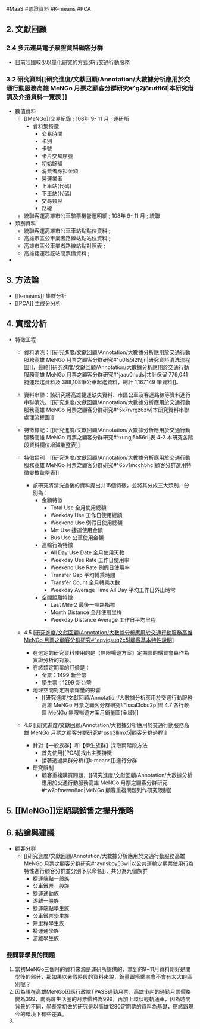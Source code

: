 #MaaS #票證資料 #K-means #PCA 
## 2. 文獻回顧
### 2.4 多元運具電子票證資料顧客分群
- 目前我國較少以量化研究的方式進行交通行動服務

### 3.2 研究資料[[研究進度/文獻回顧/Annotation/大數據分析應用於交通行動服務高雄 MeNGo 月票之顧客分群研究#^g2j8rutfl6l|本研究借調及介接資料一覽表 ]]
- 數值資料
	- [[MeNGo]]交易紀錄 ; 108年 9- 11 月 ; 運研所
		- 資料集特徵
			- 交易時間
			- 卡別
			- 卡號
			- 卡片交易序號
			- 初始餘額
			- 消費者應扣金額
			- 營運業者
			- 上車站(代碼)
			- 下車站(代碼)
			- 交易類型
			- 路線
	- 統聯客運高雄市公車驗票機營運明細 ; 108年 9- 11 月 ; 統聯
- 類別資料
	- 統聯客運高雄市公車車站點點位資料 ; 
	- 高雄市區公車業者路線站點站位資料 ;
	- 高雄市區公車業者路線站點對照表 ; 
	- 高雄捷運起訖站間票價資料 ; 
- 

## 3. 方法論
- [[k-means]] 集群分析
- [[PCA]] 主成分分析

## 4. 實證分析
- 特徵工程
	- 資料清洗：[[研究進度/文獻回顧/Annotation/大數據分析應用於交通行動服務高雄 MeNGo 月票之顧客分群研究#^u0fs5l2t9jn|研究資料清洗流程圖]]，最終[[研究進度/文獻回顧/Annotation/大數據分析應用於交通行動服務高雄 MeNGo 月票之顧客分群研究#^jaau0ncds|共計保留 779,041 捷運起迄資料及 388,108筆公車起迄資料，總計 1,167,149 筆資料]]。
	- 資料串聯：該研究將高雄捷運缺失資料、市區公車及客運路線等資料進行串聯清洗。[[研究進度/文獻回顧/Annotation/大數據分析應用於交通行動服務高雄 MeNGo 月票之顧客分群研究#^5k7rvrgz6zw|本研究資料串聯處理流程圖]]
	- 特徵標記：[[研究進度/文獻回顧/Annotation/大數據分析應用於交通行動服務高雄 MeNGo 月票之顧客分群研究#^xungj5b56rl|表 4-2 本研究各階段資料欄位增減彙整表]]
	- 特徵類別，[[研究進度/文獻回顧/Annotation/大數據分析應用於交通行動服務高雄 MeNGo 月票之顧客分群研究#^65v1mcch5hc|顧客分群選用特徵變數彙整表]]
		- 該研究將清洗過後的資料提出共15個特徵，並將其分成三大類別，分別為：
			- 金額特徵
				- Total Use 全月使用總額
				- Weekday Use 工作日使用總額
				- Weekend Use 例假日使用總額
				- Mrt Use 捷運使用金額
				- Bus Use 公車使用金額
			- 運輸行為特徵
				- All Day Use Date 全月使用天數
				- Weekday Use Rate 工作日使用率
				- Weekend Use Rate 例假日使用率
				- Transfer Gap 平均轉乘時間
				- Transfer Count 全月轉乘次數
				- Weekday Average Time All Day 平均工作日外出時常
			- 空間距離特徵
				- Last Mile 2 最後一哩路指標
				- Month Distance 全月使用里程
				- Weekday Distance Average 工作日平均里程

	- 4.5 [[研究進度/文獻回顧/Annotation/大數據分析應用於交通行動服務高雄 MeNGo 月票之顧客分群研究#^eqyjqsuq2c5|顧客基本特性說明]](還沒整理好，記得看完)
		- 在選定的研究資料使用的是【無限暢遊方案】定期票的購買會員作為實證分析的對象。
		- 在該類定期票的訂價是：
			- 全票：1499 新台幣
			- 學生票：1299 新台幣
		- 地理空間對定期票銷量的影響
			- [[研究進度/文獻回顧/Annotation/大數據分析應用於交通行動服務高雄 MeNGo 月票之顧客分群研究#^lssal3cbu2p|圖 4.7 各行政區 MeNGo 無限暢遊方案月銷量圖(全域)]]
	- 4.6 [[研究進度/文獻回顧/Annotation/大數據分析應用於交通行動服務高雄 MeNGo 月票之顧客分群研究#^psb3llimx5|顧客分群過程]]
		- 針對【一般族群】和【學生族群】採取兩階段方法
			- 首先使用[[PCA]]找出主要特徵
			- 接著透過集群分析([[k-means]])進行分群
		- 研究限制
			- 顧客重複購買問題，[[研究進度/文獻回顧/Annotation/大數據分析應用於交通行動服務高雄 MeNGo 月票之顧客分群研究#^w7pfmewn8ao|MeNGo 顧客重複問題列作研究限制]]
## 5. [[MeNGo]]定期票銷售之提升策略

## 6. 結論與建議
- 顧客分群
	- [[研究進度/文獻回顧/Annotation/大數據分析應用於交通行動服務高雄 MeNGo 月票之顧客分群研究#^aynsbpy53wi|以公共運輸定期票使用行為特性進行顧客分群並分別予以命名]]，共分為九個族群
		- 捷運端點一般族
		- 公車鐵票一般族
		- 捷運通勤族
		- 游離一般族
		- 捷運端點學生族
		- 公車鐵票學生族
		- 短里程學生族
		- 捷運通學族
		- 游離學生族



### 要問郭學長的問題

1. 當初MeNGo三個月的資料來源是運研所提供的，拿到的9~11月資料剛好是開學後的部分，那如果以暑假時段的資料來說，銷量跟搭乘率會不會有太大的區別呢？
2. 因為現在高雄MeNGo因應行政院TPASS通勤月票，高雄市內的通勤月票價格變為399，南高屏生活圈的月票價格為999，再加上環狀輕軌通車，因為時間背景的不同，學長當初做的研究是以高雄1280定期票的資料為基礎，應該跟現今的環境下有些差異。
3. 


